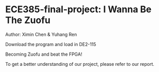 # ECE385-final-project: I Wanna Be The Zuofu
Author: Ximin Chen & Yuhang Ren

Download the program and load in DE2-115

Becoming Zuofu and beat the FPGA!



To get a better understanding of our project, please refer to our report.
